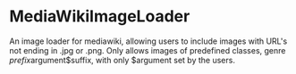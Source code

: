 MediaWikiImageLoader
====================

An image loader for mediawiki, allowing users to include images with URL's not ending in .jpg or .png. Only allows images of predefined classes, genre $prefix$argument$suffix, with only $argument set by the users.